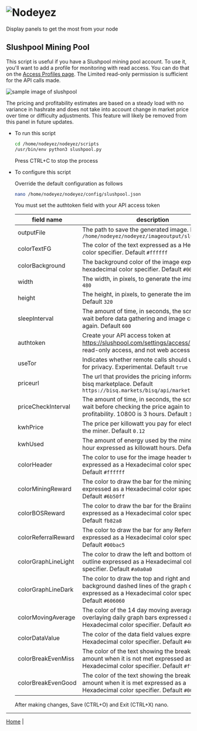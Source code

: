 # ![Nodeyez](../images/nodeyez.svg)
Display panels to get the most from your node

## Slushpool Mining Pool

This script is useful if you have a Slushpool mining pool account. To use it,
you'll want to add a profile for monitoring with read access. You can do that
on the [Access Profiles page](https://slushpool.com/settings/access/). The 
Limited read-only permission is sufficient for the API calls made.

![sample image of slushpool](../images/slushpool.png)

The pricing and profitability estimates are based on a steady load with no
variance in hashrate and does not take into account change in market price
over time or difficulty adjustments.  This feature will likely be removed
from this panel in future updates.

* To run this script

   ```sh
   cd /home/nodeyez/nodeyez/scripts
   /usr/bin/env python3 slushpool.py
   ```

   Press CTRL+C to stop the process

* To configure this script

   Override the default configuration as follows

   ```sh
   nano /home/nodeyez/nodeyez/config/slushpool.json
   ```

   You must set the authtoken field with your API access token

   | field name | description |
   | --- | --- |
   | outputFile | The path to save the generated image. Default `/home/nodeyez/nodeyez/imageoutput/slushpool.png` |
   | colorTextFG | The color of the text expressed as a Hexadecimal color specifier. Default `#ffffff` |
   | colorBackground | The background color of the image expressed as a hexadecimal color specifier. Default `#000000` |
   | width | The width, in pixels, to generate the image. Default `480` |
   | height | The height, in pixels, to generate the image. Default `320` |
   | sleepInterval | The amount of time, in seconds, the script should wait before data gathering and image creation again. Default `600` |
   | authtoken | Create your API access  token at https://slushpool.com/settings/access/ with limited read-only access, and not web access |
   | useTor | Indicates whether remote calls should use torify for privacy. Experimental. Default `true` |
   | priceurl | The url that provides the pricing information from bisq marketplace. Default `https://bisq.markets/bisq/api/markets/ticker` |
   | priceCheckInterval | The amount of time, in seconds, the script should wait before checking the price again to use for profitability. 10800 is 3 hours. Default `10800` |
   | kwhPrice | The price per killowatt you pay for electricity to run the miner. Default `0.12` |
   | kwhUsed | The amount of energy used by the miner to run per hour expressed as killowatt hours. Default `1.100` |
   | colorHeader | The color to use for the image header text expressed as a Hexadecimal color specifier. Default `#ffffff` |
   | colorMiningReward | The color to draw the bar for the mining reward expressed as a Hexadecimal color specifier. Default `#6b50ff` |
   | colorBOSReward | The color to draw the bar for the Braiins OS reward expressed as a Hexadecimal color specifier. Default `fb82a8` |
   | colorReferralReward | The color to draw the bar for any Referral rewards expressed as a Hexadecimal color specifier. Default `#00bac5` |
   | colorGraphLineLight | The color to draw the left and bottom of the graph outline expressed as a Hexadecimal color specifier. Default `#a0a0a0` |
   | colorGraphLineDark | The color to draw the top and right and background dashed lines of the graph outline expressed as a Hexadecimal color specifier. Default `#606060` |
   | colorMovingAverage | The color of the 14 day moving average line overlaying daily graph bars expressed as a Hexadecimal color specifier. Default `#d69f06` |
   | colorDataValue | The color of the data field values expressed as a Hexadecimal color specifier. Default `#4040ff` |
   | colorBreakEvenMiss | The color of the text showing the break even amount when it is not met expressed as a Hexadecimal color specifier. Default `#ff0000` |
   | colorBreakEvenGood | The color of the text showing the break even amount when it is met expressed as a Hexadecimal color specifier. Default `#00ff00` |

   After making changes, Save (CTRL+O) and Exit (CTRL+X) nano.


---

[Home](../) | 

